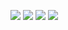 
[<img src="https://www.codewars.com/users/auroraptor/badges/micro">](https://www.codewars.com/users/auroraptor)
[<img src="https://img.shields.io/website?color=lightgrey&down_message=auroraptor&label=codepen&logo=codepen&url=https%3A%2F%2Fcodepen.io%2Fauroraptor">](https://codepen.io/auroraptor)
[<img src="https://img.shields.io/website?color=red&down_message=auroraptor&label=giphy&logo=giphy&up_message=collections&url=https%3A%2F%2Fgiphy.com%2Fchannel%2Fauroraptor">](https://giphy.com/channel/auroraptor)
[<img src="https://img.shields.io/website?color=9cf&down_message=my%20repls&label=replit&logo=replit&up_message=collections&url=https%3A%2F%2Fhandlecardlike.auroraptor.repl.co">](https://replit.com/@auroraptor)


<!--
**auroraptor/auroraptor** is a ✨ _special_ ✨ repository because its `README.md` (this file) appears on your GitHub profile.

Here are some ideas to get you started:

- 🔭 I’m currently working on ...
- 🌱 I’m currently learning ...
- 👯 I’m looking to collaborate on ...
- 🤔 I’m looking for help with ...
- 💬 Ask me about ...
- 📫 How to reach me: ...
- 😄 Pronouns: ...
- ⚡ Fun fact: ...
-->
